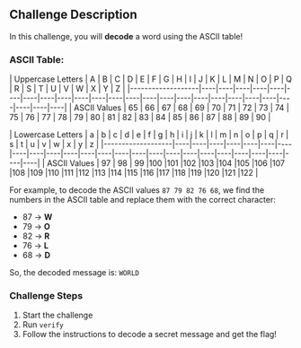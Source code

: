 ## Challenge Description  
In this challenge, you will **decode** a word using the ASCII table!

### ASCII Table:

| Uppercase Letters | A  | B  | C  | D  | E  | F  | G  | H  | I  | J  | K  | L  | M  | N  | O  | P  | Q  | R  | S  | T  | U  | V  | W  | X  | Y  | Z  |
|-------------------|----|----|----|----|----|----|----|----|----|----|----|----|----|----|----|----|----|----|----|----|----|----|----|----|----|
| ASCII Values     | 65 | 66 | 67 | 68 | 69 | 70 | 71 | 72 | 73 | 74 | 75 | 76 | 77 | 78 | 79 | 80 | 81 | 82 | 83 | 84 | 85 | 86 | 87 | 88 | 89 | 90 |

| Lowercase Letters | a  | b  | c  | d  | e  | f  | g  | h  | i  | j  | k  | l  | m  | n  | o  | p  | q  | r  | s  | t  | u  | v  | w  | x  | y  | z  |
|-------------------|----|----|----|----|----|----|----|----|----|----|----|----|----|----|----|----|----|----|----|----|----|----|----|----|----|
| ASCII Values     | 97 | 98 | 99 |100 |101 |102 |103 |104 |105 |106 |107 |108 |109 |110 |111 |112 |113 |114 |115 |116 |117 |118 |119 |120 |121 |122 |

For example, to decode the ASCII values `87 79 82 76 68`, we find the numbers in the ASCII table and replace them with the correct character: 
- 87 → **W**  
- 79 → **O**  
- 82 → **R**  
- 76 → **L**  
- 68 → **D**  

So, the decoded message is: `WORLD`

### Challenge Steps  
1. Start the challenge  
2. Run `verify`  
3. Follow the instructions to decode a secret message and get the flag!  

